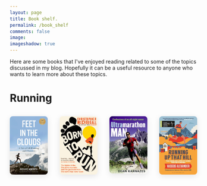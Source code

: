 ```yaml
---
layout: page
title: Book shelf.
permalink: /book_shelf
comments: false
image: 
imageshadow: true
---
```


Here are some books that I've enjoyed reading related to some of the topics discussed in my blog. Hopefully it can be a useful resource to anyone who wants to learn more about these topics.
<style>
.books-grid {
  display: grid;
  grid-template-columns: repeat(4, 1fr);
  gap: 32px;
  justify-items: center;
  margin-top: 32px;
}
@media (max-width: 700px) {
  .books-grid {
    grid-template-columns: repeat(2, 1fr);
    gap: 20px;
  }
}
.book-item {
  text-align: center;
}
.book-item img {
  width: 120px;
  border-radius: 8px;
  box-shadow: 0 4px 16px rgba(0,0,0,0.10);
}
</style>

# Running

<div class="books-grid">
  <div class="book-item">
    <img src="/assets/images/Books/feet_in_clouds.jpg" alt="Feet in Clouds book">
  </div>
  <div class="book-item">
    <img src="/assets/images/Books/born_to_run.jpeg" alt="Born to Run book">
  </div>
  <div class="book-item">
    <img src="/assets/images/Books/ultramarathon_man.jpg" alt="Ultramarathon Man book">
  </div>
  <div class="book-item">
    <img src="/assets/images/Books/running_up_hill.jpg" alt="Running up That Hill">
  </div>
</div>